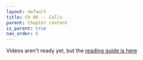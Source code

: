 ```yaml
---
layout: default
title: Ch 06 -- Cells
parent: Chapter content
is_parent: true
nav_order: 6
---
```


Videos aren't ready yet, but the [reading guide is here](ch06_rg.html)